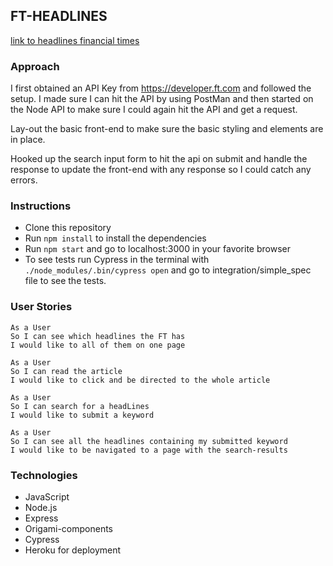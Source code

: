 ## FT-HEADLINES

[link to headlines financial times](https://headlines-financial-times.herokuapp.com/)

### Approach

I first obtained an API Key from https://developer.ft.com and followed the setup.
I made sure I can hit the API by using PostMan and then started on the Node API to make sure I could again hit the API and get a request.

Lay-out the basic front-end to make sure the basic styling and elements are in place.

Hooked up the search input form to hit the api on submit and handle the response to update the front-end with any response so I could catch any errors.

### Instructions

* Clone this repository
* Run ```npm install``` to install the dependencies
* Run ```npm start``` and go to localhost:3000 in your favorite browser
* To see tests run Cypress in the terminal with ```./node_modules/.bin/cypress open```
and go to integration/simple_spec file to see the tests.

### User Stories

```
As a User
So I can see which headlines the FT has
I would like to all of them on one page
```

```
As a User
So I can read the article
I would like to click and be directed to the whole article
```

```
As a User
So I can search for a headLines
I would like to submit a keyword
```

```
As a User
So I can see all the headlines containing my submitted keyword
I would like to be navigated to a page with the search-results
```

### Technologies

* JavaScript
* Node.js
* Express
* Origami-components
* Cypress
* Heroku for deployment
